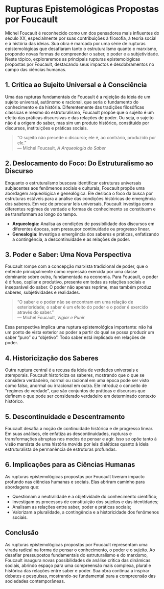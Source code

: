 # Rupturas Epistemológicas Propostas por Foucault

Michel Foucault é reconhecido como um dos pensadores mais influentes do século XX, especialmente por suas contribuições à filosofia, à teoria social e à história das ideias. Sua obra é marcada por uma série de rupturas epistemológicas que desafiaram tanto o estruturalismo quanto o marxismo, propondo novas formas de compreender o saber, o poder e a subjetividade. Neste tópico, exploraremos as principais rupturas epistemológicas propostas por Foucault, destacando seus impactos e desdobramentos no campo das ciências humanas.

## 1. Crítica ao Sujeito Universal e à Consciência

Uma das rupturas fundamentais de Foucault é a rejeição da ideia de um sujeito universal, autônomo e racional, que seria o fundamento do conhecimento e da história. Diferentemente das tradições filosóficas clássicas e mesmo do estruturalismo, Foucault propõe que o sujeito é um efeito das práticas discursivas e das relações de poder. Ou seja, o sujeito não é a origem do saber, mas sim um produto histórico, constituído por discursos, instituições e práticas sociais.

> “O sujeito não precede o discurso; ele é, ao contrário, produzido por ele.”  
> — Michel Foucault, *A Arqueologia do Saber*

## 2. Deslocamento do Foco: Do Estruturalismo ao Discurso

Enquanto o estruturalismo buscava identificar estruturas universais subjacentes aos fenômenos sociais e culturais, Foucault propõe uma abordagem arqueológica e genealógica. Ele desloca o foco da busca por estruturas estáveis para a análise das condições históricas de emergência dos saberes. Em vez de procurar leis universais, Foucault investiga como diferentes regimes de verdade e formas de conhecimento se constituem e se transformam ao longo do tempo.

- **Arqueologia:** Analisa as condições de possibilidade dos discursos em diferentes épocas, sem pressupor continuidade ou progresso linear.
- **Genealogia:** Investiga a emergência dos saberes e práticas, enfatizando a contingência, a descontinuidade e as relações de poder.

## 3. Poder e Saber: Uma Nova Perspectiva

Foucault rompe com a concepção marxista tradicional de poder, que o entende principalmente como repressão exercida por uma classe dominante sobre outra, fundamentada na economia. Para Foucault, o poder é difuso, capilar e produtivo, presente em todas as relações sociais e inseparável do saber. O poder não apenas reprime, mas também produz saberes, subjetividades e realidades.

> “O saber e o poder não se encontram em uma relação de exterioridade; o saber é um efeito do poder e o poder é exercido através do saber.”  
> — Michel Foucault, *Vigiar e Punir*

Essa perspectiva implica uma ruptura epistemológica importante: não há um ponto de vista exterior ao poder a partir do qual se possa produzir um saber “puro” ou “objetivo”. Todo saber está implicado em relações de poder.

## 4. Historicização dos Saberes

Outra ruptura central é a recusa da ideia de verdades universais e atemporais. Foucault historiciza os saberes, mostrando que o que se considera verdadeiro, normal ou racional em uma época pode ser visto como falso, anormal ou irracional em outra. Ele introduz o conceito de “regimes de verdade”, que são conjuntos de práticas e discursos que definem o que pode ser considerado verdadeiro em determinado contexto histórico.

## 5. Descontinuidade e Descentramento

Foucault desafia a noção de continuidade histórica e de progresso linear. Em suas análises, ele enfatiza as descontinuidades, rupturas e transformações abruptas nos modos de pensar e agir. Isso se opõe tanto à visão marxista de uma história movida por leis dialéticas quanto à ideia estruturalista de permanência de estruturas profundas.

## 6. Implicações para as Ciências Humanas

As rupturas epistemológicas propostas por Foucault tiveram impacto profundo nas ciências humanas e sociais. Elas abriram caminho para abordagens que:

- Questionam a neutralidade e a objetividade do conhecimento científico;
- Investigam os processos de constituição dos sujeitos e das identidades;
- Analisam as relações entre saber, poder e práticas sociais;
- Valorizam a pluralidade, a contingência e a historicidade dos fenômenos sociais.

## Conclusão

As rupturas epistemológicas propostas por Foucault representam uma virada radical na forma de pensar o conhecimento, o poder e o sujeito. Ao desafiar pressupostos fundamentais do estruturalismo e do marxismo, Foucault inaugura novas possibilidades de análise crítica das dinâmicas sociais, abrindo espaço para uma compreensão mais complexa, plural e histórica das relações entre saber e poder. Sua obra continua a inspirar debates e pesquisas, mostrando-se fundamental para a compreensão das sociedades contemporâneas.
